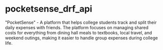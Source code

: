 # pocketsense_drf_api
"PocketSense" - A platform that helps college students track and split their daily expenses with friends. The platform focuses on managing shared costs for everything from dining hall meals to textbooks, local travel, and weekend outings, making it easier to handle group expenses during college life.
